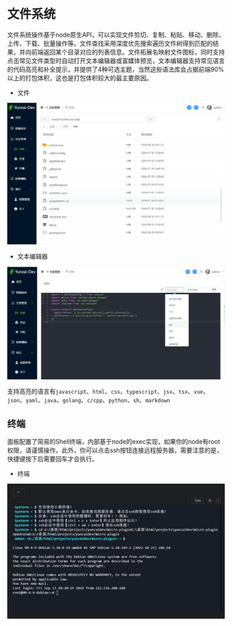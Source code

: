 # 文件系统

文件系统操作基于node原生API，可以实现文件剪切、复制、粘贴、移动、删除、上传、下载、批量操作等。文件查找采用深度优先搜索遍历文件树得到匹配的结果，并向前端返回某个目录对应的列表信息。文件拓展名映射文件图标，同时支持点击常见文件类型时自动打开文本编辑器或富媒体预览，文本编辑器支持常见语言的代码高亮和补全提示，并提供了4种可选主题，当然这些语法库会占据前端90%以上的打包体积，这也是打包体积较大的最主要原因。

- 文件

![files](/docs/images/files/3.png)

- 文本编辑器
  
![files](/docs/images/files/2.png)

支持高亮的语言有```javascript```、```html```、```css```、```typescript```、```jsx```、```tsx```、```vue```、```json```、```yaml```、```java```、```golang```、```c/cpp```、```python```、```sh```、```markdown```

## 终端

面板配置了简易的Shell终端，内部基于node的exec实现，如果你的node有root权限，请谨慎操作。此外，你可以点击ssh按钮连接远程服务器，需要注意的是，快捷键按下后需要回车才会执行。

- 终端

![files](/docs/images/files/4.png)